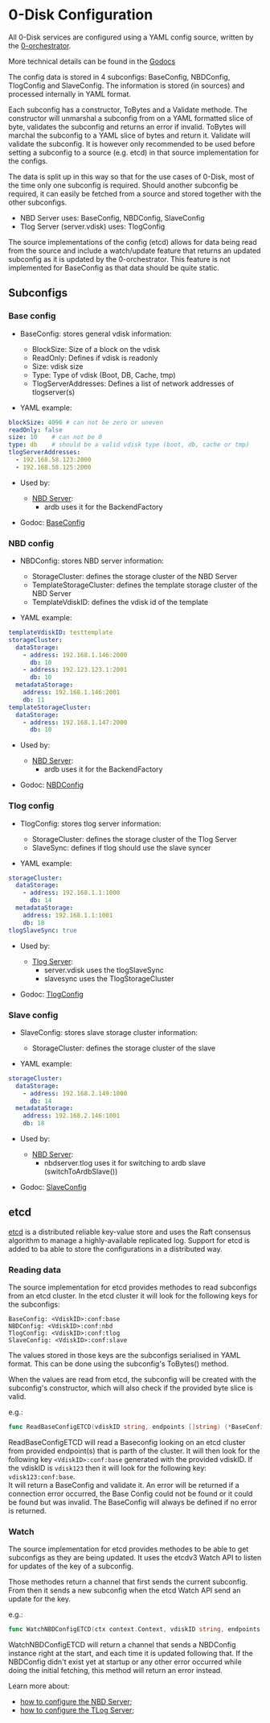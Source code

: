# 0-Disk Configuration

All 0-Disk services are configured using a YAML config source, written by the [0-orchestrator][orchestrator].

More technical details can be found in the [Godocs][configGodoc]

The config data is stored in 4 subconfigs: BaseConfig, NBDConfig, TlogConfig and SlaveConfig. The information is stored (in sources) and processed internally in YAML format.

Each subconfig has a constructor, ToBytes and a Validate methode.
The constructor will unmarshal a subconfig from on a YAML formatted slice of byte, validates the subconfig and returns an error if invalid.
ToBytes will marchal the subconfig to a YAML slice of bytes and return it.
Validate will validate the subconfig. It is however only recommended to be used before setting a subconfig to a source (e.g. etcd) in that source implementation for the configs.

The data is split up in this way so that for the use cases of 0-Disk, most of the time only one subconfig is required. Should another subconfig be required, it can easily be fetched from a source and stored together with the other subconfigs.

* NBD Server uses: BaseConfig, NBDConfig, SlaveConfig
* Tlog Server (server.vdisk) uses: TlogConfig

The source implementations of the config (etcd) allows for data being read from the source and include a watch/update feature that returns an updated subconfig as it is updated by the 0-orchestrator. This feature is not implemented for BaseConfig as that data should be quite static.

## Subconfigs
### Base config
* BaseConfig: stores general vdisk information:
	* BlockSize: Size of a block on the vdisk
	* ReadOnly: Defines if vdisk is readonly
	* Size: vdisk size
	* Type: Type of vdisk (Boot, DB, Cache, tmp)
	* TlogServerAddresses: Defines a list of network addresses of tlogserver(s)

* YAML example:
```yaml
blockSize: 4096 # can not be zero or uneven
readOnly: false
size: 10 	# can not be 0
type: db	# should be a valid vdisk type (boot, db, cache or tmp)
tlogServerAddresses:
  - 192.168.58.123:2000
  - 192.168.58.125:2000
```

* Used by:
	* [NBD Server][nbdServerConfig]:
		* ardb uses it for the BackendFactory

* Godoc: [BaseConfig][baseconfigGodoc]

### NBD config
* NBDConfig: stores NBD server information:
	* StorageCluster: defines the storage cluster of the NBD Server
	* TemplateStorageCluster: defines the template storage cluster of the NBD Server
	* TemplateVdiskID: defines the vdisk id of the template

* YAML example:
```yaml
templateVdiskID: testtemplate
storageCluster:
  dataStorage: 
    - address: 192.168.1.146:2000
      db: 10
    - address: 192.123.123.1:2001
      db: 10
  metadataStorage:
    address: 192.168.1.146:2001
    db: 11
templateStorageCluster:
  dataStorage:
    - address: 192.168.1.147:2000
      db: 10
```

* Used by:
	* [NBD Server][nbdServerConfig]:
		* ardb uses it for the BackendFactory

* Godoc: [NBDConfig][nbdconfigGodoc]

### Tlog config
* TlogConfig: stores tlog server information:
	* StorageCluster: defines the storage cluster of the Tlog Server
	* SlaveSync: defines if tlog should use the slave syncer

* YAML example:
```yaml
storageCluster:
  dataStorage: 
    - address: 192.168.1.1:1000
      db: 14
  metadataStorage:
    address: 192.168.1.1:1001
    db: 18
tlogSlaveSync: true
```

* Used by:
	* [Tlog Server][tlogServerConfig]:
		* server.vdisk uses the tlogSlaveSync
		* slavesync uses the TlogStorageCluster

* Godoc: [TlogConfig][tlogconfigGodoc]

### Slave config
* SlaveConfig: stores slave storage cluster information:
	* StorageCluster: defines the storage cluster of the slave

* YAML example:
```yaml
storageCluster:
  dataStorage: 
    - address: 192.168.2.149:1000
      db: 14
  metadataStorage:
    address: 192.168.2.146:1001
    db: 18
```

* Used by:
	* [NBD Server][nbdServerConfig]:
		* nbdserver.tlog uses it for switching to ardb slave (switchToArdbSlave())

* Godoc: [SlaveConfig][slaveconfigGodoc]

## etcd
[etcd][etcd] is a distributed reliable key-value store and uses the Raft consensus algorithm to manage a highly-available replicated log. Support for etcd is added to ba able to store the configurations in a distributed way.

### Reading data
The source implementation for etcd provides methodes to read subconfigs from an etcd cluster. 
In the etcd cluster it will look for the following keys for the subconfigs:

```
BaseConfig: <VdiskID>:conf:base
NBDConfig: <VdiskID>:conf:nbd
TlogConfig: <VdiskID>:conf:tlog
SlaveConfig: <VdiskID>:conf:slave
```

The values stored in those keys are the subconfigs serialised in YAML format. This can be done using the subconfig's ToBytes() method.

When the values are read from etcd, the subconfig will be created with the subconfig's constructor, which will also check if the provided byte slice is valid.

e.g.:
```go
func ReadBaseConfigETCD(vdiskID string, endpoints []string) (*BaseConfig, error)
```
ReadBaseConfigETCD will read a Baseconfig looking on an etcd cluster from provided endpoint(s) that is parth of the cluster. It will then look for the following key ```<VdiskID>:conf:base``` generated with the provided vdiskID. If the vdiskID is ```vdisk123``` then it will look for the following key: ```vdisk123:conf:base```.  
It will return a BaseConfig and validate it. An error will be returned if a connection error occurred, the Base Config could not be found or it could be found but was invalid. The BaseConfig will always be defined if no error is returned.

### Watch
The source implementation for etcd provides methodes to be able to get subconfigs as they are being updated. It uses the etcdv3 Watch API to listen for updates of the key of a subconfig.

Those methodes return a channel that first sends the current subconfig. From then it sends a new subconfig when the etcd Watch API send an update for the key.

e.g.:
```go
func WatchNBDConfigETCD(ctx context.Context, vdiskID string, endpoints []string) (<-chan NBDConfig, error)
```
WatchNBDConfigETCD will return a channel that sends a NBDConfig instance right at the start, and each time it is updated following that. If the NBDConfig didn't exist yet at startup or any other error occurred while doing the initial fetching, this method will return an error instead.

Learn more about:

+ [how to configure the NBD Server][nbdServerConfig];
+ [how to configure the TLog Server][tlogServerConfig];

[nbdServerConfig]: nbd/config.md
[tlogServerConfig]: tlog/config.md
[etcd]: https://github.com/coreos/etcd
[orchestrator]: https://github.com/zero-os/0-orchestrator
[configGodoc]:  https://godoc.org/github.com/zero-os/0-Disk/config
[baseconfigGodoc]: https://godoc.org/github.com/zero-os/0-Disk/config#BaseConfig
[nbdconfigGodoc]: https://godoc.org/github.com/zero-os/0-Disk/config#NBDConfig
[tlogconfigGodoc]: https://godoc.org/github.com/zero-os/0-Disk/config#TlogConfig
[slaveconfigGodoc]: https://godoc.org/github.com/zero-os/0-Disk/config#SlaveConfig